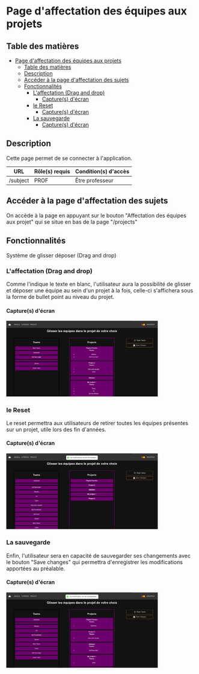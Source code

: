 # Page d'affectation des équipes aux projets

## Table des matières

- [Page d'affectation des équipes aux projets](#page-daffectation-des-équipes-aux-projets)
  - [Table des matières](#table-des-matières)
  - [Description](#description)
  - [Accéder à la page d'affectation des sujets](#accéder-à-la-page-daffectation-des-sujets)
  - [Fonctionnalités](#fonctionnalités)
    - [L'affectation (Drag and drop)](#laffectation-drag-and-drop)
      - [Capture(s) d'écran](#captures-décran)
    - [le Reset](#le-reset)
      - [Capture(s) d'écran](#captures-décran-1)
    - [La sauvegarde](#la-sauvegarde)
      - [Capture(s) d'écran](#captures-décran-2)

## Description

Cette page permet de se connecter à l'application.

| URL    | Rôle(s) requis | Condition(s) d'accès |
|--------|----------------|----------------------|
| /subject | PROF         | Être professeur      |

## Accéder à la page d'affectation des sujets 

On accède à la page en appuyant sur le bouton "Affectation des équipes aux projet" qui se situe en bas de la page "/projects"

## Fonctionnalités

Système de glisser déposer (Drag and drop)



### L'affectation (Drag and drop)

Comme l'indique le texte en blanc, l'utilisateur aura la possibilité de glisser et déposer une équipe au sein d'un projet à la fois, celle-ci s'affichera sous la forme de bullet point au niveau du projet.  

#### Capture(s) d'écran

<img src="./images/subjectAffectation1.png" width="80%" alt="Le toast">

### le Reset

Le reset permettra aux utilisateurs de retirer toutes les équipes présentes sur un projet, utile lors des fin d'années. 

#### Capture(s) d'écran

<img src="./images/subjectAffectation2.png" width="80%" alt="Le reset">


### La sauvegarde

Enfin, l'utilisateur sera en capacité de sauvegarder ses changements avec le bouton "Save changes" qui permettra d'enregistrer les modifications apportées au préalable.

#### Capture(s) d'écran

<img src="./images/subjectAffectation3.png" width="80%" alt="Affectation des équipes">

